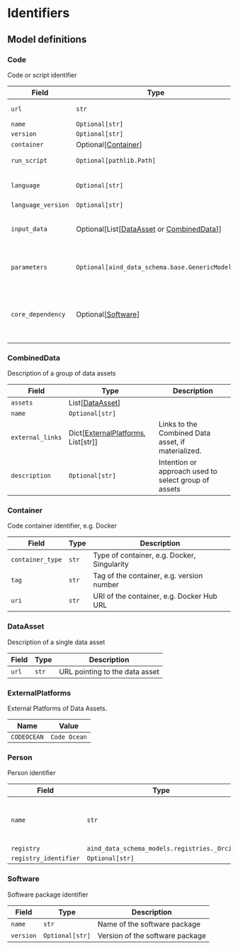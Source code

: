 # Identifiers

## Model definitions

### Code

Code or script identifier

| Field | Type | Description |
|-------|------|-------------|
| `url` | `str` | URL to code repository |
| `name` | `Optional[str]` |  |
| `version` | `Optional[str]` |  |
| `container` | Optional[[Container](#container)] |  |
| `run_script` | `Optional[pathlib.Path]` | Path to run script |
| `language` | `Optional[str]` | Programming language used |
| `language_version` | `Optional[str]` |  |
| `input_data` | Optional[List[[DataAsset](#dataasset) or [CombinedData](#combineddata)]] | Input data used in the code or script |
| `parameters` | `Optional[aind_data_schema.base.GenericModel]` | Parameters used in the code or script |
| `core_dependency` | Optional[[Software](#software)] | For code with a core software package dependency, e.g. Bonsai |


### CombinedData

Description of a group of data assets

| Field | Type | Description |
|-------|------|-------------|
| `assets` | List[[DataAsset](#dataasset)] |  |
| `name` | `Optional[str]` |  |
| `external_links` | Dict[[ExternalPlatforms](#externalplatforms), List[str]] | Links to the Combined Data asset, if materialized. |
| `description` | `Optional[str]` | Intention or approach used to select group of assets |


### Container

Code container identifier, e.g. Docker

| Field | Type | Description |
|-------|------|-------------|
| `container_type` | `str` | Type of container, e.g. Docker, Singularity |
| `tag` | `str` | Tag of the container, e.g. version number |
| `uri` | `str` | URI of the container, e.g. Docker Hub URL |


### DataAsset

Description of a single data asset

| Field | Type | Description |
|-------|------|-------------|
| `url` | `str` | URL pointing to the data asset |


### ExternalPlatforms

External Platforms of Data Assets.

| Name | Value |
|------|-------|
| `CODEOCEAN` | `Code Ocean` |


### Person

Person identifier

| Field | Type | Description |
|-------|------|-------------|
| `name` | `str` | First and last name OR anonymous ID |
| `registry` | `aind_data_schema_models.registries._Orcid` |  |
| `registry_identifier` | `Optional[str]` |  |


### Software

Software package identifier

| Field | Type | Description |
|-------|------|-------------|
| `name` | `str` | Name of the software package |
| `version` | `Optional[str]` | Version of the software package |


